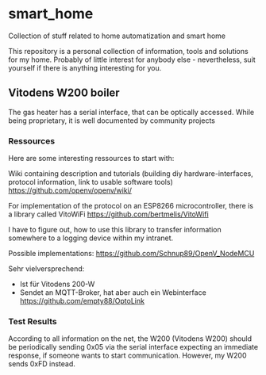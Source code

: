 # smart_home
Collection of stuff related to home automatization and smart home

This repository is a personal collection of information, tools and solutions for my home. Probably of little interest for anybody else - nevertheless, suit yourself if there is anything interesting for you.

## Vitodens W200 boiler

The gas heater has a serial interface, that can be optically accessed. While being proprietary, it is well documented by community projects

### Ressources

Here are some interesting ressources to start with:

Wiki containing description and tutorials (building diy hardware-interfaces, protocol information, link to usable software tools)
https://github.com/openv/openv/wiki/

For implementation of the protocol on an ESP8266 microcontroller, there is a library called VitoWiFi
https://github.com/bertmelis/VitoWifi

I have to figure out, how to use this library to transfer information somewhere to a logging device within my intranet.

Possible implementations:
https://github.com/Schnup89/OpenV_NodeMCU

Sehr vielversprechend:
- Ist für Vitodens 200-W
- Sendet an MQTT-Broker, hat aber auch ein Webinterface
https://github.com/empty88/OptoLink


### Test Results
According to all information on the net, the W200 (Vitodens W200) should be periodically sending 0x05 via the serial interface expecting an immediate response, if someone wants to start communication.
However, my W200 sends 0xFD instead.
